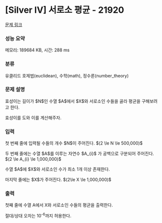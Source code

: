 # [Silver IV] 서로소 평균 - 21920 

[문제 링크](https://www.acmicpc.net/problem/21920) 

### 성능 요약

메모리: 189684 KB, 시간: 288 ms

### 분류

유클리드 호제법(euclidean), 수학(math), 정수론(number_theory)

### 문제 설명

<p>효성이는 길이가 $N$인 수열 $A$에서 $X$와 서로소인 수들을 골라 평균을 구해보려고 한다.</p>

<p>효성이를 도와 이를 계산해주자.</p>

### 입력 

 <p>첫 번째 줄에 입력될 수들의 개수 $N$이 주어진다. $(2 \le N \le 500,000)$</p>

<p>두 번째 줄에는 수열 $A$를 이루는 자연수 $A_{i}$ 가 공백으로 구분되어 주어진다. $(2 \le A_{i} \le 1,000,000)$</p>

<p>수열 $A$에 $X$와 서로소인 수가 최소 1개 이상 존재한다.</p>

<p>마지막 줄에는 $X$가 주어진다. $(2\le X \le 1,000,000)$</p>

### 출력 

 <p>첫째 줄에 수열 A에서 X와 서로소인 수들의 평균을 출력한다.</p>

<p>절대/상대 오차는 10<sup>-6</sup>까지 허용한다.</p>

